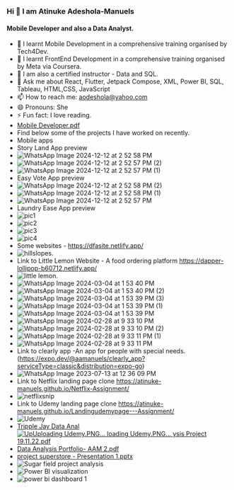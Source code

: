 ###                              Hi 👋 I am Atinuke Adeshola-Manuels
####                           Mobile Developer and also a Data Analyst.


<!-- **Atinuke-Manuels/Atinuke-Manuels** is a ✨ _special_ ✨ repository because its `README.md` (this file) appears on your GitHub profile.

Here are some ideas to get you started: -->

- 🔭 I learnt Mobile Development in a comprehensive training organised by Tech4Dev.
- 🔭 I learnt FrontEnd Development in a comprehensive training organised by Meta via Coursera.
- 🔭 I am also a certified instructor - Data and SQL.
- 💬 Ask me about React, Flutter, Jetpack Compose, XML, Power BI, SQL, Tableau, HTML,CSS, JavaScript
- 📫 How to reach me: aodeshola@yahoo.com     
- 😄 Pronouns: She
- ⚡ Fun fact: I love reading.
- [Mobile Developer.pdf](https://github.com/Atinuke-Manuels/Atinuke-Manuels/files/14439645/Mobile.Developer.pdf)
- Find below some of the projects I have worked on recently.
- Mobile apps
- Story Land App preview
- ![WhatsApp Image 2024-12-12 at 2 52 58 PM](https://github.com/user-attachments/assets/dace2c16-0601-474d-93cb-ed2677a95623)
- ![WhatsApp Image 2024-12-12 at 2 52 57 PM (2)](https://github.com/user-attachments/assets/331ed6fd-6d49-418c-8af0-f19d313bc007)
- ![WhatsApp Image 2024-12-12 at 2 52 57 PM (1)](https://github.com/user-attachments/assets/b3f63907-754a-4415-a2e6-e4f340f005e3)
- Easy Vote App preview
- ![WhatsApp Image 2024-12-12 at 2 52 58 PM (2)](https://github.com/user-attachments/assets/fce35e0b-229b-45f0-83a0-0c5aa819d7e6)
- ![WhatsApp Image 2024-12-12 at 2 52 58 PM (1)](https://github.com/user-attachments/assets/10d31245-4b0c-4639-9811-e92b132a407e)
- ![WhatsApp Image 2024-12-12 at 2 52 57 PM](https://github.com/user-attachments/assets/4f3abd00-58b3-446a-904d-d1b55f0c0575)
- Laundry Ease App preview
- ![pic1](https://github.com/Atinuke-Manuels/Atinuke-Manuels/assets/114990557/0c3b0fca-177f-44db-ba89-d07d5fd524ad)
- ![pic2](https://github.com/Atinuke-Manuels/Atinuke-Manuels/assets/114990557/999534ab-2c28-4618-9ac9-55d46a30078b)
- ![pic3](https://github.com/Atinuke-Manuels/Atinuke-Manuels/assets/114990557/340e0b15-56ec-4200-b2eb-1484951ded7d)
- ![pic4](https://github.com/Atinuke-Manuels/Atinuke-Manuels/assets/114990557/18fd0822-739f-490e-8cdf-ec52c49eab43)
- Some websites - https://dfasite.netlify.app/
- ![hillslopes](https://github.com/Atinuke-Manuels/Atinuke-Manuels/assets/114990557/b58743af-5610-4905-8117-0413eff7a470).
- Link to Little Lemon Website - A food ordering platform https://dapper-lollipop-b60712.netlify.app/
- ![little lemon](https://github.com/Atinuke-Manuels/Atinuke-Manuels/assets/114990557/d6456ccc-032c-4850-a575-83c6e98775be).
- ![WhatsApp Image 2024-03-04 at 1 53 40 PM](https://github.com/Atinuke-Manuels/Atinuke-Manuels/assets/114990557/9bef99eb-ca35-461c-9665-289171a8b9b5)
- ![WhatsApp Image 2024-03-04 at 1 53 40 PM (2)](https://github.com/Atinuke-Manuels/Atinuke-Manuels/assets/114990557/71f7c8b6-e64b-4bf3-b4c5-7be2151bd5bf)
- ![WhatsApp Image 2024-03-04 at 1 53 39 PM (3)](https://github.com/Atinuke-Manuels/Atinuke-Manuels/assets/114990557/d56f5106-64f1-4bc3-abf4-92ea557cf12d)
- ![WhatsApp Image 2024-03-04 at 1 53 39 PM (1)](https://github.com/Atinuke-Manuels/Atinuke-Manuels/assets/114990557/4092dcff-ea19-4778-aa17-347af2b3c819)
- ![WhatsApp Image 2024-03-04 at 1 53 39 PM](https://github.com/Atinuke-Manuels/Atinuke-Manuels/assets/114990557/91311384-ec94-414b-bc22-88f69eb14935)
- ![WhatsApp Image 2024-02-28 at 9 33 10 PM](https://github.com/Atinuke-Manuels/Atinuke-Manuels/assets/114990557/f9f2173c-4a98-416f-b539-2eab0e2d0073)
- ![WhatsApp Image 2024-02-28 at 9 33 10 PM (2)](https://github.com/Atinuke-Manuels/Atinuke-Manuels/assets/114990557/afaaf89e-9b15-487e-8b54-0b803d887035)
- ![WhatsApp Image 2024-02-28 at 9 33 11 PM (1)](https://github.com/Atinuke-Manuels/Atinuke-Manuels/assets/114990557/e3a1a981-b356-48d0-9d4a-7642bcce116e)
- ![WhatsApp Image 2024-02-28 at 9 33 11 PM](https://github.com/Atinuke-Manuels/Atinuke-Manuels/assets/114990557/527aba56-d849-4f57-966a-283b498a9984)
- Link to clearly app -An app for people with special needs. (https://expo.dev/@aamanuels/clearly_app?serviceType=classic&distribution=expo-go)
- ![WhatsApp Image 2023-07-13 at 12 36 09 PM](https://github.com/Atinuke-Manuels/Atinuke-Manuels/assets/114990557/bb32a27a-35a3-44a6-9974-c8ce71d44e4b)
- Link to Netflix landing page clone https://atinuke-manuels.github.io/Netflix-Assignment/
- ![netflixsnip](https://user-images.githubusercontent.com/114990557/236888943-eca6c7f5-35d9-46e0-83ab-8f491fd6a501.PNG)
- Link to Udemy landing page clone https://atinuke-manuels.github.io/Landingudemypage---Assignment/
- ![Udemy](https://user-images.githubusercontent.com/114990557/236889098-4f53612b-afe7-473c-b291-0056ab2212b9.PNG)
- [Tripple Jay Data Anal![Up![Uploading Udemy.PNG…]()
loading Udemy.PNG…]()
ysis Project 19.11.22.pdf](https://github.com/Atinuke-Manuels/Atinuke-Manuels/files/10048015/Tripple.Jay.Data.Analysis.Project.19.11.22.pdf)
- [Data Analysis Portfolio- AAM 2.pdf](https://github.com/Atinuke-Manuels/Atinuke-Manuels/files/9995084/Data.Analysis.Portfolio-.AAM.2.pdf)
- [project superstore - Presentation 1.pptx](https://github.com/Atinuke-Manuels/Atinuke-Manuels/files/9995090/project.superstore.-.Presentation.1.pptx)
- ![Sugar field project analysis](https://user-images.githubusercontent.com/114990557/202873589-ead4dc35-35bd-45d7-99fc-cd0631f154ff.PNG)
- ![Power BI visualization](https://user-images.githubusercontent.com/114990557/201477530-c56710cb-aac9-4fa0-8042-585d68ca5574.PNG)
- ![power bi dashboard 1](https://user-images.githubusercontent.com/114990557/201477552-d8b08570-8caa-4c5d-a560-2fe57c0ce4cd.PNG)






